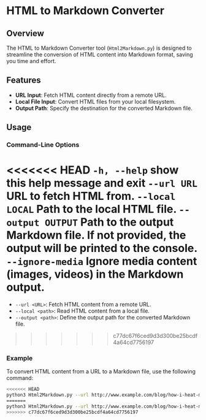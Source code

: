 # HTML to Markdown Converter

## Overview

The HTML to Markdown Converter tool (`Html2Markdown.py`) is designed to streamline the conversion of HTML content into Markdown format, saving you time and effort.

## Features

- **URL Input**: Fetch HTML content directly from a remote URL.
- **Local File Input**: Convert HTML files from your local filesystem.
- **Output Path**: Specify the destination for the converted Markdown file.

## Usage

### Command-Line Options

<<<<<<< HEAD
  ``` -h, --help ```       show this help message and exit
  ``` --url URL ```        URL to fetch HTML from.
  ``` --local LOCAL ```   Path to the local HTML file.
  ``` --output OUTPUT ```  Path to the output Markdown file. If not provided, the output will be printed to the console.
  ``` --ignore-media ```   Ignore media content (images, videos) in the Markdown output.
=======
- `--url <URL>`: Fetch HTML content from a remote URL.
- `--local <path>`: Read HTML content from a local file.
- `--output <path>`: Define the output path for the converted Markdown file.
>>>>>>> c77dc67f6ced9d3d300be25bcdf4a64cd7756197

### Example

To convert HTML content from a URL to a Markdown file, use the following command:

```bash
<<<<<<< HEAD
python3 Html2Markdown.py --url http://www.example.com/blog/how-i-heat-myself --output README.md --ignore-media
=======
python3 Html2Markdown.py --url http://www.example.com/blog/how-i-heat-myself --output README.md
>>>>>>> c77dc67f6ced9d3d300be25bcdf4a64cd7756197
